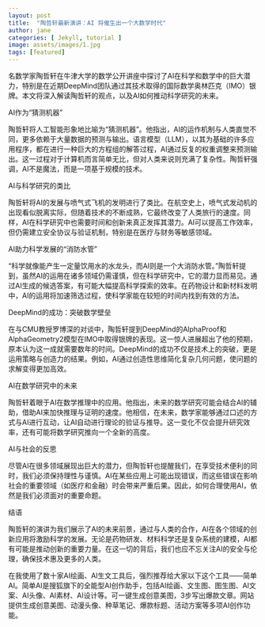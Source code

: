 ```yaml
---
layout: post
title:  "陶哲轩最新演讲：AI 将催生出一个大数学时代"
author: jane
categories: [ Jekyll, tutorial ]
image: assets/images/1.jpg
tags: [featured]
---
```

名数学家陶哲轩在牛津大学的数学公开讲座中探讨了AI在科学和数学中的巨大潜力，特别是在近期DeepMind团队通过其技术取得的国际数学奥林匹克（IMO）银牌。本文将深入解读陶哲轩的观点，以及AI如何推动科学研究的未来。

AI作为“猜测机器”

陶哲轩将人工智能形象地比喻为“猜测机器”。他指出，AI的运作机制与人类直觉不同，更多依赖于大量数据的预测与输出。语言模型（LLM），以其为基础的许多应用程序，都在进行一种巨大的方程组的解答过程，AI通过反复的权重调整来预测输出。这一过程对于计算机而言简单无比，但对人类来说则充满了复杂性。陶哲轩强调，AI不是魔法，而是一项基于规模的技术。

AI与科学研究的类比

陶哲轩将AI的发展与喷气式飞机的发明进行了类比。在航空史上，喷气式发动机的出现看似脱离实际，但随着技术的不断成熟，它最终改变了人类旅行的速度。同样，AI在科学研究中也需要时间和创新来真正发挥其潜力。AI可以提高工作效率，但仍需建立安全协议与验证机制，特别是在医疗与财务等敏感领域。

AI助力科学发展的“消防水管”

“科学就像能产生一定量饮用水的水龙头，而AI则是一个大消防水管。”陶哲轩提到，虽然AI的运用在诸多领域仍需谨慎，但在科学研究中，它的潜力显而易见。通过AI生成的候选答案，有可能大幅提高科学探索的效率。在药物设计和新材料发明中，AI的运用将加速筛选过程，使科学家能在较短的时间内找到有效的方法。

DeepMind的成功：突破数学壁垒

在与CMU教授罗博深的对谈中，陶哲轩提到DeepMind的AlphaProof和AlphaGeometry2模型在IMO中取得银牌的表现。这一惊人进展超出了他的预期，原本认为这一成就需要数年的时间。DeepMind的成功不仅是技术上的突破，更是运用策略与创造力的结果。例如，AI通过创造性思维简化复杂几何问题，使问题的求解变得更加高效。

AI在数学研究中的未来

陶哲轩着眼于AI在数学推理中的应用。他指出，未来的数学研究可能会结合AI的辅助，借助AI来加快推理与证明的速度。他相信，在未来，数学家能够通过口述的方式与AI进行互动，让AI自动进行理论的验证与推导。这一变化不仅会提升研究效率，还有可能将数学研究推向一个全新的高度。

AI与社会的反思

尽管AI在很多领域展现出巨大的潜力，但陶哲轩也提醒我们，在享受技术便利的同时，我们必须保持理性与谨慎。AI在某些应用上可能出现错误，而这些错误在影响社会的重要领域（如医疗和金融）时会带来严重后果。因此，如何合理使用AI，依然是我们必须面对的重要命题。

结语

陶哲轩的演讲为我们展示了AI的未来前景，通过与人类的合作，AI在各个领域的创新应用将激励科学的发展。无论是药物研发、材料科学还是复杂系统的建模，AI都有可能是推动创新的重要力量。在这一切的背后，我们也应不忘关注AI的安全与伦理，确保技术惠及更多的人类。

在我使用了数十家AI绘画、AI生文工具后，强烈推荐给大家以下这个工具——简单AI。简单AI是搜狐旗下的全能型AI创作助手，包括AI绘画、文生图、图生图、AI文案、AI头像、AI素材、AI设计等。可一键生成创意美图，3步写出爆款文章。网站提供生成创意美图、动漫头像、种草笔记、爆款标题、活动方案等多项AI创作功能。